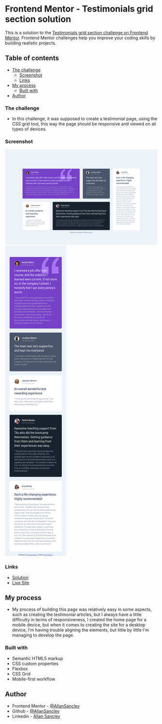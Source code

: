 # Frontend Mentor - Testimonials grid section solution

This is a solution to the [Testimonials grid section challenge on Frontend Mentor](https://www.frontendmentor.io/challenges/testimonials-grid-section-Nnw6J7Un7). Frontend Mentor challenges help you improve your coding skills by building realistic projects. 

## Table of contents

- [The challenge](#the-challenge)
  - [Screenshot](#screenshot)
  - [Links](#links)
- [My process](#my-process)
  - [Built with](#built-with)
- [Author](#author)

### The challenge

- In this challenge, it was supposed to create a testimonial page, using the CSS grid tool, this way the page should be responsive and viewed on all types of devices.

### Screenshot

![screenshot desktop](./screenshot/desktop.png)
![screenshot mobile](./screenshot/mobile.png)

### Links

- [Solution]()
- [Live Site]()

## My process

- My process of building this page was relatively easy in some aspects, such as creating the testimonial articles, but I always have a little difficulty in terms of responsiveness, I created the home page for a mobile device, but when it comes to creating the site for a desktop device, I'm having trouble aligning the elements, but little by little I'm managing to develop the page.

### Built with

- Semantic HTML5 markup
- CSS custom properties
- Flexbox
- CSS Grid
- Mobile-first workflow

## Author

- Frontend Mentor - [@AllanSancley](https://www.frontendmentor.io/profile/AllanSancley)
- Github - [@AllanSancley](https://github.com/AllanSancley)
- Linkedin - [Allan Sancley](www.linkedin.com/in/allan-sancley-12b583193)
